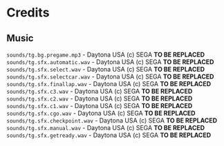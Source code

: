 # Credits

## Music

`sounds/tg.bg.pregame.mp3` - Daytona USA (c) SEGA **TO BE REPLACED**
`sounds/tg.sfx.automatic.wav` - Daytona USA (c) SEGA **TO BE REPLACED**
`sounds/tg.sfx.select.wav` - Daytona USA (c) SEGA **TO BE REPLACED**
`sounds/tg.sfx.selectcar.wav` - Daytona USA (c) SEGA **TO BE REPLACED**
`sounds/tg.sfx.finallap.wav` - Daytona USA (c) SEGA **TO BE REPLACED**
`sounds/tg.sfx.c3.wav` - Daytona USA (c) SEGA **TO BE REPLACED**
`sounds/tg.sfx.c2.wav` - Daytona USA (c) SEGA **TO BE REPLACED**
`sounds/tg.sfx.c1.wav` - Daytona USA (c) SEGA **TO BE REPLACED**
`sounds/tg.sfx.cgo.wav` - Daytona USA (c) SEGA **TO BE REPLACED**
`sounds/tg.sfx.checkpoint.wav` - Daytona USA (c) SEGA **TO BE REPLACED**
`sounds/tg.sfx.manual.wav` - Daytona USA (c) SEGA **TO BE REPLACED**
`sounds/tg.sfx.getready.wav` - Daytona USA (c) SEGA **TO BE REPLACED**
